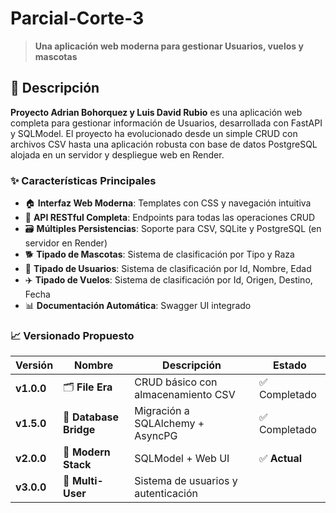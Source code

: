 # Parcial-Corte-3

> **Una aplicación web moderna para gestionar Usuarios, vuelos y mascotas**

## 📖 Descripción

**Proyecto Adrian Bohorquez y Luis David Rubio** es una aplicación web completa para gestionar información de Usuarios, desarrollada con FastAPI y SQLModel. El proyecto ha evolucionado desde un simple CRUD con archivos CSV hasta una aplicación robusta con base de datos PostgreSQL alojada en un servidor y despliegue web en Render.

### ✨ Características Principales

- 🏠 **Interfaz Web Moderna**: Templates con CSS y navegación intuitiva
- 📱 **API RESTful Completa**: Endpoints para todas las operaciones CRUD
- 🗃️ **Múltiples Persistencias**: Soporte para CSV, SQLite y PostgreSQL (en servidor en Render)
- 🐕 **Tipado de Mascotas**: Sistema de clasificación por Tipo y Raza
- 👤 **Tipado de Usuarios**: Sistema de clasificación por Id, Nombre, Edad
- ✈️ **Tipado de Vuelos**: Sistema de clasificación por Id, Origen, Destino, Fecha
- 📊 **Documentación Automática**: Swagger UI integrado

### 📈 Versionado Propuesto

| Versión | Nombre | Descripción | Estado |
|---------|--------|-------------|--------|
| **v1.0.0** | 🗂️ **File Era** | CRUD básico con almacenamiento CSV | ✅ Completado |
| **v1.5.0** | 🔗 **Database Bridge** | Migración a SQLAlchemy + AsyncPG | ✅ Completado |
| **v2.0.0** | 🌟 **Modern Stack** | SQLModel + Web UI | ✅ **Actual** |
| **v3.0.0** | 👥 **Multi-User** | Sistema de usuarios y autenticación |








</div>
